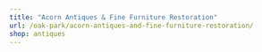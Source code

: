 ```yaml
---
title: "Acorn Antiques & Fine Furniture Restoration"
url: /oak-park/acorn-antiques-and-fine-furniture-restoration/
shop: antiques
---
```

